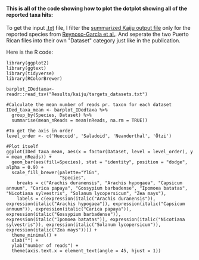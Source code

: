 #### This is all of the code showing how to plot the dotplot showing all of the reported taxa hits:

To get the input [.txt](https://raw.githubusercontent.com/AleksandraLaura/CoproliteAnalysesCommentaryALP/main/2.%20Kaiju/targets_datasets.txt) file, I filter the [summarized Kaiju output file](https://github.com/AleksandraLaura/CoproliteAnalysesCommentaryALP/blob/main/2.%20Kaiju/all_kaiju_summarized.txt.gz) only for the reported species from [Reynoso-García et al.](https://journals.plos.org/plosone/article?id=10.1371/journal.pone.0292077). And seperate the two Puerto Rican files into their own "Dataset" category just like in the publication.

Here is the R code:
```
library(ggplot2)
library(ggtext)
library(tidyverse)
library(RColorBrewer)

barplot_IDedtaxa<-readr::read_tsv("Results/kaiju/targets_datasets.txt")

#Calculate the mean number of reads pr. taxon for each dataset
IDed_taxa_mean <- barplot_IDedtaxa %>%
  group_by(Species, Dataset) %>%
  summarise(mean_nReads = mean(nReads, na.rm = TRUE))

#To get the axis in order
level_order <- c('Huecoid', 'Saladoid', 'Neanderthal', 'Ötzi') 

#Plot itself
ggplot(IDed_taxa_mean, aes(x = factor(Dataset, level = level_order), y = mean_nReads)) + 
  geom_bar(aes(fill=Species), stat = "identity", position = "dodge", alpha = 0.9) +
  scale_fill_brewer(palette="YlGn", 
                    "Species",
    breaks = c("Arachis duranensis", "Arachis hypogaea", "Capsicum annuum", "Carica papaya", "Gossypium barbadense", "Ipomoea batatas", "Nicotiana sylvestris", "Solanum lycopersicum", "Zea mays"),
    labels = c(expression(italic("Arachis duranensis")), expression(italic("Arachis hypogaea")), expression(italic("Capsicum annuum")), expression(italic("Carica papaya")), expression(italic("Gossypium barbadense")),  expression(italic("Ipomoea batatas")), expression(italic("Nicotiana sylvestris")), expression(italic("Solanum lycopersicum")), expression(italic("Zea mays")))) +
  theme_minimal() +
  xlab("") +
  ylab("number of reads") +
  theme(axis.text.x = element_text(angle = 45, hjust = 1))
```
